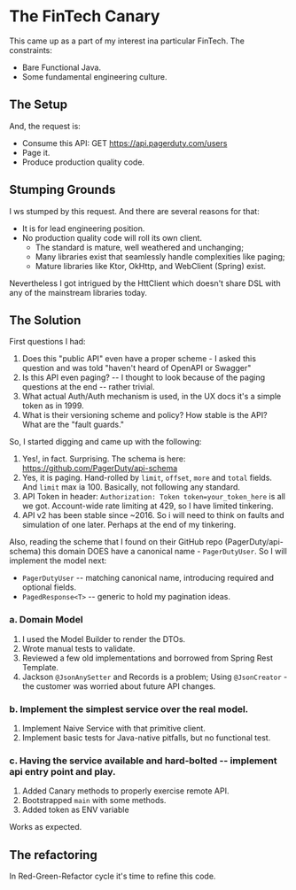 # The FinTech Canary

This came up as a part of my interest ina particular FinTech.
The constraints:

- Bare Functional Java.
- Some fundamental engineering culture.

## The Setup

And, the request is:

- Consume this API: GET https://api.pagerduty.com/users
- Page it.
- Produce production quality code.

## Stumping Grounds

I ws stumped by this request. And there are several reasons for that:

- It is for lead engineering position.
- No production quality code will roll its own client.
  - The standard is mature, well weathered and unchanging;
  - Many libraries exist that seamlessly handle complexities like paging;
  - Mature libraries like Ktor, OkHttp, and WebClient (Spring) exist.

Nevertheless I got intrigued by the HttClient which doesn't share DSL with any of the mainstream libraries today.

## The Solution

First questions I had:

1. Does this "public API" even have a proper scheme - I asked this question and was told "haven't heard of OpenAPI or Swagger"
2. Is this API even paging? -- I thought to look because of the paging questions at the end -- rather trivial.
3. What actual Auth/Auth mechanism is used, in the UX docs it's a simple token as in 1999.
4. What is their versioning scheme and policy? How stable is the API? What are the "fault guards."

So, I started digging and came up with the following:

1. Yes!, in fact. Surprising. The schema is here: https://github.com/PagerDuty/api-schema
2. Yes, it is paging. Hand-rolled by `limit`, `offset`, `more` and `total` fields. And `limit` max ia 100. Basically, not following any standard.
3. API Token in header: `Authorization: Token token=your_token_here` is all we got. Account-wide rate limiting at 429, so I have limited tinkering.
4. API v2 has been stable since ~2016. So i will need to think on faults and simulation of one later. Perhaps at the end of my tinkering.

Also, reading the scheme that I found on their GitHub repo (PagerDuty/api-schema) this domain DOES have a canonical name - `PagerDutyUser`.
So I will implement the model next:

* `PagerDutyUser` -- matching canonical name, introducing required and optional fields.
* `PagedResponse<T>` -- generic to hold my pagination ideas.

### a. Domain Model

1. I used the Model Builder to render the DTOs.
2. Wrote manual tests to validate.
3. Reviewed a few old implementations and borrowed from Spring Rest Template.
4. Jackson `@JsonAnySetter` and Records is a problem; Using `@JsonCreator` - the customer was worried about future API changes.

### b. Implement the simplest service over the real model.

1. Implement Naive Service with that primitive client.
2. Implement basic tests for Java-native pitfalls, but no functional test.

### c. Having the service available and hard-bolted -- implement api entry point and play.

1. Added Canary methods to properly exercise remote API.
2. Bootstrapped `main` with some methods.
3. Added token as ENV variable


Works as expected.

## The refactoring

In Red-Green-Refactor cycle it's time to refine this code.

